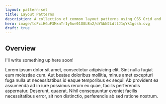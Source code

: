 ```yaml
---
layout: pattern-set
title: Layout Patterns
description: A collection of common layout patterns using CSS Grid and Flexbox.
hero: image/tcFciHGuF3MxnTr1y5ue01OGLBn2/dYAbN2LdttJ1qYk1gssh.svg
draft: true
---
```


## Overview

I'll write something up here soon!

Lorem ipsum dolor sit amet, consectetur adipisicing elit. Sint nulla fugiat eum molestiae cum. Aut beatae doloribus mollitia, minus amet excepturi fuga nulla ut necessitatibus id eaque temporibus ex sequi!
Ab provident ea assumenda ad in iure possimus rerum ex quae, facilis perferendis aspernatur. Deserunt, quaerat. Nihil consequuntur eveniet facilis necessitatibus error, sit non distinctio, perferendis ab sed ratione nostrum.